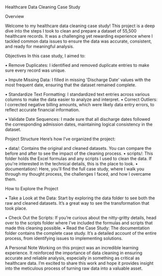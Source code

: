 Healthcare Data Cleaning Case Study

Overview 

Welcome to my healthcare data cleaning case study! This project is a deep dive into the steps I took to clean and prepare a dataset of 55,500 healthcare records. It was a challenging yet rewarding experience where I tackled common data issues to ensure the data was accurate, consistent, and ready for meaningful analysis.

Objectives 
In this case study, I aimed to:

•	Remove Duplicates: I identified and removed duplicate entries to make sure every record was unique.

•	Impute Missing Data: I filled in missing 'Discharge Date' values with the most frequent date, ensuring that the dataset remained complete.

•	Standardize Text Formatting: I standardized text entries across various columns to make the data easier to analyze and interpret.
•	Correct Outliers: I corrected negative billing amounts, which were likely data entry errors, to reflect accurate financial information.

•	Validate Date Sequences: I made sure that all discharge dates followed the corresponding admission dates, maintaining logical consistency in the dataset.

Project Structure 
Here’s how I’ve organized the project:

•	data/: Contains the original and cleaned datasets. You can compare the before and after to see the impact of the cleaning process.
•	scripts/: This folder holds the Excel formulas and any scripts I used to clean the data. If you're interested in the technical details, this is the place to look.
•	documentation/: Here, you’ll find the full case study, where I walk you through my thought process, the challenges I faced, and how I overcame them.

How to Explore the Project

•	Take a Look at the Data: Start by exploring the data folder to see both the raw and cleaned datasets. It’s a great way to see the transformation that took place.

•	Check Out the Scripts: If you’re curious about the nitty-gritty details, head over to the scripts folder where I’ve included the formulas and scripts that made this cleaning possible.
•	Read the Case Study: The documentation folder contains the complete case study. It’s a detailed account of the entire process, from identifying issues to implementing solutions.

A Personal Note 
Working on this project was an incredible learning experience. It reinforced the importance of data cleaning in ensuring accurate and reliable analysis, especially in something as critical as healthcare data. I’m excited to share this work and hope it provides insight into the meticulous process of turning raw data into a valuable asset.
